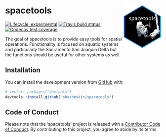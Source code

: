 
<!-- README.md is generated from README.Rmd. Please edit that file -->

# spacetools <img src='man/figures/logo.png' align="right" height="139" />

<!-- badges: start -->

[![Lifecycle:
experimental](https://img.shields.io/badge/lifecycle-experimental-orange.svg)](https://www.tidyverse.org/lifecycle/#experimental)
[![Travis build
status](https://travis-ci.org/sbashevkin/spacetools.svg?branch=master)](https://travis-ci.org/sbashevkin/spacetools)
[![Codecov test
coverage](https://codecov.io/gh/sbashevkin/spacetools/branch/master/graph/badge.svg)](https://codecov.io/gh/sbashevkin/spacetools?branch=master)
<!-- badges: end -->

The goal of spacetools is to provide easy tools for spatial operations.
Functionality is focused on aquatic systems and particularly the
Sacramento San Joaquin Delta but the functions should be useful for
other systems as well.

## Installation

You can install the development version from
[GitHub](https://github.com/) with:

``` r
# install.packages("devtools")
devtools::install_github("sbashevkin/spacetools")
```

## Code of Conduct

Please note that the ‘spacetools’ project is released with a
[Contributor Code of Conduct](CODE_OF_CONDUCT.md). By contributing to
this project, you agree to abide by its terms.

